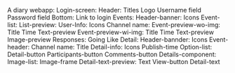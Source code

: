 A diary webapp:
    Login-screen:
        Header:
            Titles
            Logo
            Username field
            Password field
        Bottom:
            Link to login
    Events:
        Header-banner:
            Icons
        Event-list:
            List-preview:
                User-Info:
                    Icons
                Channel name:
                Event-preview-wo-img:
                    Title
                    Time
                    Text-preview
                Event-preview-wi-img:
                    Title
                    Time
                    Text-preview
                    Image-preview
                Responses:
                    Going
                    Like
    Detail:
        Header-bannder:
            Icons
        Event-header:
            Channel name:
            Title
            Detail-info:
                Icons
                Publish-time
        Option-list:
            Detail-button
            Participants-button
            Comments-button
        Details-component:
            Image-list:
                Image-frame
            Detail-text-preview:
                Text
                View-button
            Detail-text
        


